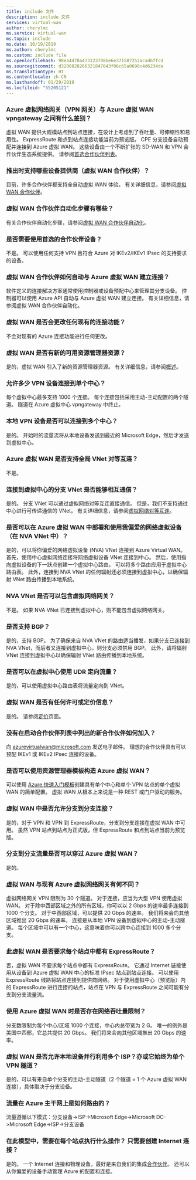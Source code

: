 ```yaml
---
title: include 文件
description: include 文件
services: virtual-wan
author: cherylmc
ms.service: virtual-wan
ms.topic: include
ms.date: 10/19/2019
ms.author: cherylmc
ms.custom: include file
ms.openlocfilehash: 98ea4d78a473123708be6e371587252acad6ffcd
ms.sourcegitcommit: d3200828266321847643f06c65a0698c4d6234da
ms.translationtype: HT
ms.contentlocale: zh-CN
ms.lasthandoff: 01/29/2019
ms.locfileid: "55205121"
---
```

### <a name="what-is-the-difference-between-an-azure-virtual-network-gateway-vpn-gateway-and-an-azure-virtual-wan-vpngateway"></a>Azure 虚拟网络网关（VPN 网关）与 Azure 虚拟 WAN vpngateway 之间有什么差别？

虚拟 WAN 提供大规模站点到站点连接，在设计上考虑到了吞吐量、可伸缩性和易用性。 ExpressRoute 和点到站点连接功能当前为预览版。 CPE 分支设备自动预配并连接到 Azure 虚拟 WAN。 这些设备由一个不断扩张的 SD-WAN 和 VPN 合作伙伴生态系统提供。 请参阅[首选合作伙伴列表](https://go.microsoft.com/fwlink/p/?linkid=2019615)。

### <a name="which-device-providers-virtual-wan-partners-are-supported-at-launch-time"></a>推出时支持哪些设备提供商（虚拟 WAN 合作伙伴）？ 

目前，许多合作伙伴都支持全自动虚拟 WAN 体验。 有关详细信息，请参阅[虚拟 WAN 合作伙伴](https://go.microsoft.com/fwlink/p/?linkid=2019615)。 

### <a name="what-are-the-virtual-wan-partner-automation-steps"></a>虚拟 WAN 合作伙伴自动化步骤有哪些？

有关合作伙伴自动化步骤，请参阅[虚拟 WAN 合作伙伴自动化](../articles/virtual-wan/virtual-wan-configure-automation-providers.md)。

### <a name="am-i-required-to-use-a-preferred-partner-device"></a>是否需要使用首选的合作伙伴设备？

不是。 可以使用任何支持 VPN 且符合 Azure 对 IKEv2/IKEv1 IPsec 的支持要求的设备。

### <a name="how-do-virtual-wan-partners-automate-connectivity-with-azure-virtual-wan"></a>虚拟 WAN 合作伙伴如何自动与 Azure 虚拟 WAN 建立连接？

软件定义的连接解决方案通常使用控制器或设备预配中心来管理其分支设备。 控制器可以使用 Azure API 自动与 Azure 虚拟 WAN 建立连接。 有关详细信息，请参阅虚拟 WAN 合作伙伴自动化。

### <a name="does-virtual-wan-change-any-existing-connectivity-features"></a>虚拟 WAN 是否会更改任何现有的连接功能？   

不会对现有的 Azure 连接功能进行任何更改。

### <a name="are-there-new-resource-manager-resources-available-for-virtual-wan"></a>虚拟 WAN 是否有新的可用资源管理器资源？
  
是的，虚拟 WAN 引入了新的资源管理器资源。 有关详细信息，请参阅[概述](https://go.microsoft.com/fwlink/p/?LinkId=2004389)。

### <a name="how-many-vpn-devices-can-connect-to-a-single-hub"></a>允许多少 VPN 设备连接到单个中心？

每个虚拟中心最多支持 1000 个连接。 每个连接包括采用主动-主动配置的两个隧道。 隧道在 Azure 虚拟中心 vpngateway 中终止。

### <a name="can-the-on-premises-vpn-device-connect-to-multiple-hubs"></a>本地 VPN 设备是否可以连接到多个中心？

是的。 开始时的流量流将从本地设备发送到最近的 Microsoft Edge，然后才发送到虚拟中心。

### <a name="is-global-vnet-peering-supported-with-azure-virtual-wan"></a>Azure 虚拟 WAN 是否支持全局 VNet 对等互连？ 

 不是。

### <a name="can-spoke-vnets-connected-to-a-virtual-hub-communicate-with-each-other"></a>连接到虚拟中心的分支 VNet 是否能够相互通信？

是的。 分支 VNet 可以通过虚拟网络对等互连直接通信。 但是，我们不支持通过中心进行可传递通信的 VNet。 有关详细信息，请参阅[虚拟网络对等互连](../articles/virtual-network/virtual-network-peering-overview.md)。

### <a name="can-i-deploy-and-use-my-favorite-network-virtual-appliance-in-an-nva-vnet-with-azure-virtual-wan"></a>是否可以在 Azure 虚拟 WAN 中部署和使用我偏爱的网络虚拟设备（在 NVA VNet 中）？

是的，可以将你偏爱的网络虚拟设备 (NVA) VNet 连接到 Azure Virtual WAN。 首先，使用中心虚拟网络连接将网络虚拟设备 VNet 连接到中心。 然后，使用指向虚拟设备的下一跃点创建一个虚拟中心路由。 可以将多个路由应用于虚拟中心路由表。 此外，连接到 NVA VNet 的任何辐射还必须连接到虚拟中心，以确保辐射 VNet 路由传播到本地系统。

### <a name="can-an-nva-vnet-have-a-virtual-network-gateway"></a>NVA VNet 是否可以包含虚拟网络网关？

不是。 如果 NVA VNet 已连接到虚拟中心，则不能包含虚拟网络网关。 

### <a name="is-there-support-for-bgp"></a>是否支持 BGP？

是的，支持 BGP。 为了确保来自 NVA VNet 的路由适当播发，如果分支已连接到 NVA VNet，而后者又连接到虚拟中心，则分支必须禁用 BGP。 此外，请将辐射 VNet 连接到虚拟中心以确保辐射 VNet 路由传播到本地系统。

### <a name="can-i-direct-traffic-using-udr-in-the-virtual-hub"></a>是否可以在虚拟中心使用 UDR 定向流量？

是的，可以使用虚拟中心路由表将流量定向到 VNet。

### <a name="is-there-any-licensing-or-pricing-information-for-virtual-wan"></a>虚拟 WAN 是否有任何许可或定价信息？
 
是的。 请参阅[定价](https://azure.microsoft.com/pricing/details/virtual-wan/)页面。

### <a name="how-do-new-partners-that-are-not-listed-in-your-launch-partner-list-get-onboarded"></a>没有在启动合作伙伴列表中列出的新合作伙伴如何加入？

向 azurevirtualwan@microsoft.com 发送电子邮件。 理想的合作伙伴具有可以预配 IKEv1 或 IKEv2 IPsec 连接的设备。

### <a name="is-it-possible-to-construct-azure-virtual-wan-with-a-resource-manager-template"></a>是否可以使用资源管理器模板构造 Azure 虚拟 WAN？

可以使用 [Azure 快速入门模板](https://azure.microsoft.com/resources/templates/?resourceType=Microsoft.Network)创建具有单个中心和单个 VPN 站点的单个虚拟 WAN 的简单配置。 虚拟 WAN 从根本上来说是一种 REST 或门户驱动的服务。

### <a name="is-branch-to-branch-connectivity-allowed-in-virtual-wan"></a>虚拟 WAN 中是否允许分支到分支连接？

是的，对于 VPN 和 VPN 到 ExpressRoute，分支到分支连接在虚拟 WAN 中可用。 虽然 VPN 站点到站点为正式版，但 ExpressRoute 和点到站点当前为预览版。

### <a name="does-branch-to-branch-traffic-traverse-through-the-azure-virtual-wan"></a>分支到分支流量是否可以穿过 Azure 虚拟 WAN？

是的。

### <a name="how-is-virtual-wan-different-from-the-existing-azure-virtual-network-gateway"></a>虚拟 WAN 与现有 Azure 虚拟网络网关有何不同？

虚拟网络网关 VPN 限制为 30 个隧道。 对于连接，应当为大型 VPN 使用虚拟 WAN。 对于除中西部区域之外的所有区域，你可以以 2 Gbps 的速率最多连接到 1000 个分支。 对于中西部区域，可以提供 20 Gbps 的速率。 我们将来会向其他区域推出 20 Gbps 的速率。 连接是从本地 VPN 设备到虚拟中心的主动-主动隧道。 每个区域中可以有一个中心，这意味着你可以跨中心连接到 1000 多个分支。

### <a name="does-this-virtual-wan-require-expressroute-from-each-site"></a>此虚拟 WAN 是否要求每个站点中都有 ExpressRoute？

否，虚拟 WAN 不要求每个站点中都有 ExpressRoute。 它通过 Internet 链接使用从设备到 Azure 虚拟 WAN 中心的标准 IPsec 站点到站点连接。 可以使用 ExpressRoute 线路将站点连接到提供商网络。 对于使用虚拟中心（预览版）内的 ExpressRoute 进行连接的站点，站点在 VPN 与 ExpressRoute 之间可能有分支到分支流量流。 

### <a name="is-there-a-network-throughput-limit-when-using-azure-virtual-wan"></a>使用 Azure 虚拟 WAN 时是否存在网络吞吐量限制？

分支数限制为每个中心/区域 1000 个连接，中心内总带宽为 2 G。 唯一的例外是美国中西部，它总共提供 20 Gbps。 我们将来会向其他区域推出 20 Gbps 的速率。

### <a name="does-virtual-wan-allow-the-on-premises-device-to-utilize-multiple-isps-in-parallel-or-is-it-always-a-single-vpn-tunnel"></a>虚拟 WAN 是否允许本地设备并行利用多个 ISP？亦或它始终为单个 VPN 隧道？

是的，可以有来自单个分支的主动-主动隧道（2 个隧道 = 1 个 Azure 虚拟 WAN 连接），具体取决于分支设备。

### <a name="how-is-traffic-routed-on-the-azure-backbone"></a>流量在 Azure 主干网上是如何路由的？

流量遵循以下模式：分支设备->ISP->Microsoft Edge->Microsoft DC->Microsoft Edge->ISP->分支设备

### <a name="in-this-model-what-do-you-need-at-each-site-just-an-internet-connection"></a>在此模型中，需要在每个站点执行什么操作？ 只需要创建 Internet 连接？

是的。 一个 Internet 连接和物理设备，最好是来自我们的集成[合作伙伴](https://go.microsoft.com/fwlink/p/?linkid=2019615)。 还可以从你偏爱的设备手动管理 Azure 的配置和连接。
